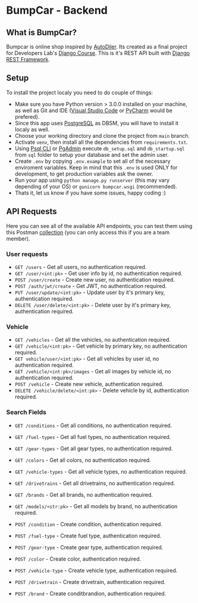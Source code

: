 # BumpCar - Backend

## What is BumpCar?

Bumpcar is online shop inspired by [AutoDiler](https://www.autodiler.me). Its created as a final project for Developers Lab's [Django Course](https://developers-lab.me/kurs/backend-django-v2). This is it's REST API built with [Django REST Framework](https://www.django-rest-framework.org).

## Setup

To install the project localy you need to do couple of things:

- Make sure you have Python version > 3.0.0 installed on your machine, as well as Git and IDE ([Visual Studio Code](https://code.visualstudio.com) or [PyCharm](https://www.jetbrains.com/pycharm) would be prefered).
- Since this app uses [PostgreSQL](https://www.postgresql.org) as DBSM, you will have to install it localy as well.
- Choose your working directory and clone the project from `main` branch.
- Activate `venv`, then install all the dependencies from `requirements.txt`.
- Using [Psql CLI](https://www.postgresguide.com/utilities/psql) or [PgAdmin](https://www.pgadmin.org) execute `db_setup.sql` and `db_startup.sql` from `sql` folder to setup your database and set the admin user.
- Create `.env` by copying `.env.example` to set all of the necessary enviroment variables. Keep in mind that this `.env` is used ONLY for development, to get production variables ask the owner.
- Run your app using `python manage.py runserver` (this may vary depending of your OS) or `gunicorn bumpcar.wsgi` (recommended).
- Thats it, let us know if you have some issues, happy coding :)

## API Requests

Here you can see all of the available API endpoints, you can test them using this Postman [collection](https://interstellar-meadow-494367.postman.co/workspace/Team-Workspace~d5e9489c-eeba-4cfa-819f-dbb30cd82565/collection/14650526-8df54acd-ceb6-4e80-a903-97c49fe5ebc9?ctx=documentation) (you can only access this if you are a team member).

### User requests

- `GET /users` - Get all users, no authentication required.
- `GET /user/<int:pk>` - Get user info by id, no authentication required.
- `POST /user/create` - Create new user, no authentication required.
- `POST /auth/jwt/create` - Get JWT, no authentication required.
- `PUT /user/update/<int:pk>` - Update user by it's primary key, authentication required.
- `DELETE /user/delete/<int:pk>` - Delete user by it's primary key, authentication required.

### Vehicle

- `GET /vehicles` - Get all the vehicles, no authentication required.
- `GET /vehicle/<int:pk>` - Get vehicle by primary key, no authentication required.
- `GET vehicle/user/<int:pk>` - Get all vehicles by user id, no authentication required.
- `GET /vehicle/<int:pk>/images` - Get all images by vehicle id, no authentication required.
- `POST /vehicle` - Create new vehicle, authentication required.
- `DELETE /vehicle/delete/<int:pk>` - Delete vehicle by id, authentication required.

### Search Fields

- `GET /conditions` - Get all conditions, no authentication required.
- `GET /fuel-types` - Get all fuel types, no authentication required.
- `GET /gear-types` - Get all gear types, no authentication required.
- `GET /colors` - Get all colors, no authentication required.
- `GET /vehicle-types` - Get all vehicle types, no authentication required.
- `GET /drivetrains` - Get all drivetrains, no authentication required.
- `GET /brands` - Get all brands, no authentication required.
- `GET /models/<str:pk>` - Get all models by brand, no authentication required.

- `POST /condition` - Create condition, authentication required.
- `POST /fuel-type` - Create fuel type, authentication required.
- `POST /gear-type` - Create gear type, authentication required.
- `POST /color` - Create color, authentication required.
- `POST /vehicle-type` - Create vehicle type, authentication required.
- `POST /drivetrain` - Create drivetrain, authentication required.
- `POST /brand` - Create conditbrandion, authentication required.

